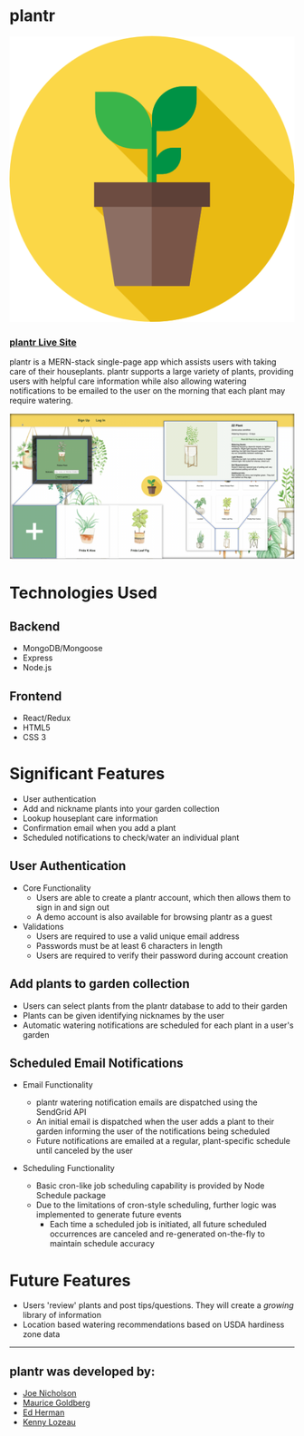 # plantr
![Logo](https://raw.githubusercontent.com/joeqnicholson/plantr/master/frontend/src/components/plant.png)

### [plantr Live Site](https://plantr-app.herokuapp.com)

plantr is a MERN-stack single-page app which assists users with taking care of their houseplants. plantr supports a large variety of plants, providing users with helpful care information while also allowing watering notifications to be emailed to the user on the morning that each plant may require watering.



![Screenshot](https://raw.githubusercontent.com/joeqnicholson/plantr/master/frontend/public/planter_screenshot.png)

# Technologies Used

## Backend
* MongoDB/Mongoose
* Express
* Node.js

## Frontend
* React/Redux
* HTML5
* CSS 3

# Significant Features
* User authentication
* Add and nickname plants into your garden collection
* Lookup houseplant care information
* Confirmation email when you add a plant
* Scheduled notifications to check/water an individual plant

## User Authentication
* Core Functionality
  * Users are able to create a plantr account, which then allows them to sign in and sign out
  * A demo account is also available for browsing plantr as a guest
* Validations
  * Users are required to use a valid unique email address
  * Passwords must be at least 6 characters in length
  * Users are required to verify their password during account creation

## Add plants to garden collection
* Users can select plants from the plantr database to add to their garden
* Plants can be given identifying nicknames by the user
* Automatic watering notifications are scheduled for each plant in a user's garden

## Scheduled Email Notifications
* Email Functionality
  * plantr watering notification emails are dispatched using the SendGrid API
  * An initial email is dispatched when the user adds a plant to their garden informing the user of the notifications being scheduled
  * Future notifications are emailed at a regular, plant-specific schedule until canceled by the user

* Scheduling Functionality
  * Basic cron-like job scheduling capability is provided by Node Schedule package
  * Due to the limitations of cron-style scheduling, further logic was implemented to generate future events
    * Each time a scheduled job is initiated, all future scheduled occurrences are canceled and re-generated on-the-fly to maintain schedule accuracy

# Future Features
* Users 'review' plants and post tips/questions. They will create a _growing_ library of information
* Location based watering recommendations based on USDA hardiness zone data
___

## plantr was developed by:
* [Joe Nicholson](https://github.com/joeqnicholson)
* [Maurice Goldberg](https://github.com/Maurice-Goldberg)
* [Ed Herman](https://github.com/edherm)
* [Kenny Lozeau](https://github.com/kennylozeau)